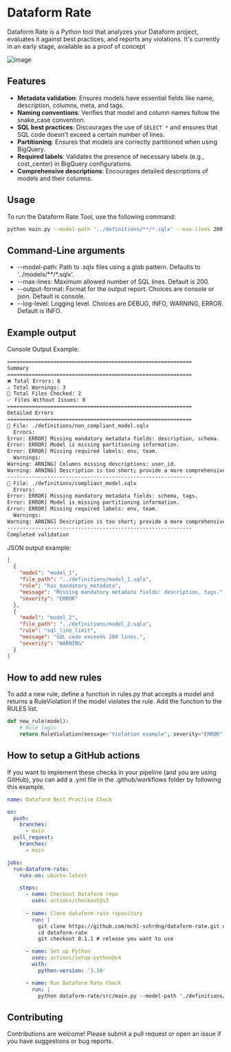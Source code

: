 # Dataform Rate

Dataform Rate is a Python tool that analyzes your Dataform project, evaluates it against best practices, and reports any violations.
It's currently in an early stage, available as a proof of concept 

![image](https://github.com/user-attachments/assets/c2368410-7d3c-429b-a156-2ba646747dce)

## Features

- **Metadata validation**: Ensures models have essential fields like name, description, columns, meta, and tags.
- **Naming conventions**: Verifies that model and column names follow the snake_case convention.
- **SQL best practices**: Discourages the use of `SELECT *` and ensures that SQL code doesn't exceed a certain number of lines.
- **Partitioning**: Ensures that models are correctly partitioned when using BigQuery.
- **Required labels**: Validates the presence of necessary labels (e.g., cost_center) in BigQuery configurations.
- **Comprehensive descriptions**: Encourages detailed descriptions of models and their columns.

## Usage

To run the Dataform Rate Tool, use the following command:

```bash
python main.py --model-path '../definitions/**/*.sqlx' --max-lines 200 --output-format console
```

## Command-Line arguments
- --model-path: Path to .sqlx files using a glob pattern. Defaults to '../models/**/*.sqlx'.
- --max-lines: Maximum allowed number of SQL lines. Default is 200.
- --output-format: Format for the output report. Choices are console or json. Default is console.
- --log-level: Logging level. Choices are DEBUG, INFO, WARNING, ERROR. Default is INFO.

## Example output
Console Output Example:

```bash
============================================================
Summary
============================================================
❌ Total Errors: 6
⚠️ Total Warnings: 3
📂 Total Files Checked: 2
✅ Files Without Issues: 0
============================================================
Detailed Errors
============================================================
📄 File: ./definitions/non_compliant_model.sqlx
  Errors:
Error: ERROR] Missing mandatory metadata fields: description, schema.
Error: ERROR] Model is missing partitioning information.
Error: ERROR] Missing required labels: env, team.
  Warnings:
Warning: ARNING] Columns missing descriptions: user_id.
Warning: ARNING] Description is too short; provide a more comprehensive description.
------------------------------------------------------------
📄 File: ./definitions/compliant_model.sqlx
  Errors:
Error: ERROR] Missing mandatory metadata fields: schema, tags.
Error: ERROR] Model is missing partitioning information.
Error: ERROR] Missing required labels: env, team.
  Warnings:
Warning: ARNING] Description is too short; provide a more comprehensive description.
------------------------------------------------------------
Completed validation
```

JSON output example:
```json
[
  {
    "model": "model_1",
    "file_path": "../definitions/model_1.sqlx",
    "rule": "has_mandatory_metadata",
    "message": "Missing mandatory metadata fields: description, tags.",
    "severity": "ERROR"
  },
  {
    "model": "model_2",
    "file_path": "../definitions/model_2.sqlx",
    "rule": "sql_line_limit",
    "message": "SQL code exceeds 200 lines.",
    "severity": "WARNING"
  }
]
```

## How to add new rules
To add a new rule, define a function in rules.py that accepts a model and returns a RuleViolation if the model violates the rule. Add the function to the RULES list.

```python
def new_rule(model):
    # Rule logic
    return RuleViolation(message="Violation example", severity="ERROR")
```

## How to setup a GitHub actions

If you want to implement these checks in your pipeline (and you are using GitHub), you can add a .yml file in the .github/workflows folder by following this example.

```yaml
name: Dataform Best Practice Check

on:
  push:
    branches:
      - main
  pull_request:
    branches:
      - main

jobs:
  run-dataform-rate:
    runs-on: ubuntu-latest

    steps:
      - name: Checkout Dataform repo
        uses: actions/checkout@v3
      
      - name: Clone dataform-rate repository
        run: |
          git clone https://github.com/mchl-schrdng/dataform-rate.git dataform-rate
          cd dataform-rate
          git checkout 0.1.1 # release you want to use

      - name: Set up Python
        uses: actions/setup-python@v4
        with:
          python-version: '3.10'

      - name: Run Dataform Rate Check
        run: |
          python dataform-rate/src/main.py --model-path './definitions/**/*.sqlx' --output-format console
```

## Contributing
Contributions are welcome! Please submit a pull request or open an issue if you have suggestions or bug reports.
